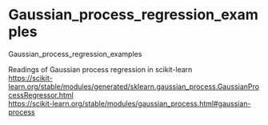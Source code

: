 # Gaussian_process_regression_examples
Gaussian_process_regression_examples

Readings of Gaussian process regression in scikit-learn  
https://scikit-learn.org/stable/modules/generated/sklearn.gaussian_process.GaussianProcessRegressor.html  
https://scikit-learn.org/stable/modules/gaussian_process.html#gaussian-process
